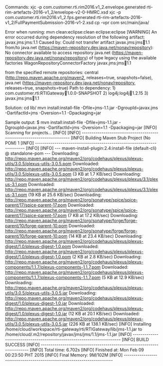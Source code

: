 Commands: xjc -p com.customer.rti.rim2016.v1_2.envelope.generated rti-rim-artefacts-2016-v1_2/envelope-v2-0-HMRC.xsd xjc -p com.customer.rti.rim2016.v1_2.fps.generated rti-rim-artefacts-2016-v1_2/FullPaymentSubmission-2016-v1-2.xsd cp -vpr com src/main/java/

Error when running: mvn clean:eclipse:clean eclipse:eclipse [WARNING] An error occurred during dependency resolution of the following artifact: javax.jms:jms:1.1 Caused by: Could not transfer artifact javax.jms:jms:jar:1.1 from/to java.net (https://maven-repository.dev.java.net/nonav/repository): No connector available to access repository java.net (https://maven-repository.dev.java.net/nonav/repository) of type legacy using the available factories WagonRepositoryConnectorFactory javax.jms:jms:jar:1.1

from the specified remote repositories: central (http://repo.maven.apache.org/maven2, releases=true, snapshots=false), java.net (https://maven-repository.dev.java.net/nonav/repository, releases=true, snapshots=true) Path to dependency: 1) com.customer.rti:RTIGateway:jar:1.0.0-SNAPSHOT 2) log4j:log4j:jar:1.2.15 3) javax.jms:jms:jar:1.1

Solution: cd lib/ mvn install:install-file -Dfile=jms-1.1.jar -DgroupId=javax.jms -DartifactId=jms -Dversion=1.1 -Dpackaging=jar

Sample output: $ mvn install:install-file -Dfile=jms-1.1.jar -DgroupId=javax.jms -DartifactId=jms -Dversion=1.1 -Dpackaging=jar [INFO] Scanning for projects... 
[INFO]
[INFO] ------------------------------------------------------------------------ 
[INFO] Building Maven Stub Project (No POM) 1 
[INFO] ------------------------------------------------------------------------ 
[INFO] 
[INFO] --- maven-install-plugin:2.4:install-file (default-cli) @ standalone-pom --- 
Downloading: http://repo.maven.apache.org/maven2/org/codehaus/plexus/plexus-utils/3.0.5/plexus-utils-3.0.5.pom 
Downloaded: http://repo.maven.apache.org/maven2/org/codehaus/plexus/plexus-utils/3.0.5/plexus-utils-3.0.5.pom (3 KB at 1.7 KB/sec) 
Downloading: http://repo.maven.apache.org/maven2/org/codehaus/plexus/plexus/3.1/plexus-3.1.pom 
Downloaded: http://repo.maven.apache.org/maven2/org/codehaus/plexus/plexus/3.1/plexus-3.1.pom (19 KB at 25.6 KB/sec) 
Downloading: http://repo.maven.apache.org/maven2/org/sonatype/spice/spice-parent/17/spice-parent-17.pom 
Downloaded: http://repo.maven.apache.org/maven2/org/sonatype/spice/spice-parent/17/spice-parent-17.pom (7 KB at 17.2 KB/sec) 
Downloading: http://repo.maven.apache.org/maven2/org/sonatype/forge/forge-parent/10/forge-parent-10.pom 
Downloaded: http://repo.maven.apache.org/maven2/org/sonatype/forge/forge-parent/10/forge-parent-10.pom (14 KB at 23.4 KB/sec) 
Downloading: http://repo.maven.apache.org/maven2/org/codehaus/plexus/plexus-digest/1.0/plexus-digest-1.0.pom 
Downloaded: http://repo.maven.apache.org/maven2/org/codehaus/plexus/plexus-digest/1.0/plexus-digest-1.0.pom (2 KB at 2.8 KB/sec) 
Downloading: http://repo.maven.apache.org/maven2/org/codehaus/plexus/plexus-components/1.1.7/plexus-components-1.1.7.pom 
Downloaded: http://repo.maven.apache.org/maven2/org/codehaus/plexus/plexus-components/1.1.7/plexus-components-1.1.7.pom (5 KB at 12.9 KB/sec) 
Downloading: http://repo.maven.apache.org/maven2/org/codehaus/plexus/plexus-utils/3.0.5/plexus-utils-3.0.5.jar 
Downloading: http://repo.maven.apache.org/maven2/org/codehaus/plexus/plexus-digest/1.0/plexus-digest-1.0.jar 
Downloaded: http://repo.maven.apache.org/maven2/org/codehaus/plexus/plexus-digest/1.0/plexus-digest-1.0.jar (12 KB at 20.1 KB/sec) 
Downloaded: http://repo.maven.apache.org/maven2/org/codehaus/plexus/plexus-utils/3.0.5/plexus-utils-3.0.5.jar (226 KB at 138.1 KB/sec) 
[INFO] Installing /home/cloud/workspace/rti-gateway/rti/RTIGateway/lib/jms-1.1.jar to /home/cloud/.m2/repository/javax/jms/jms/1.1/jms-1.1.jar 
[INFO] ------------------------------------------------------------------------ 
[INFO] BUILD SUCCESS 
[INFO] ------------------------------------------------------------------------ 
[INFO] Total time: 6.702s 
[INFO] Finished at: Mon Feb 09 00:23:50 PHT 2015 
[INFO] Final Memory: 9M/102M [INFO] ------------------------------------------------------------------------